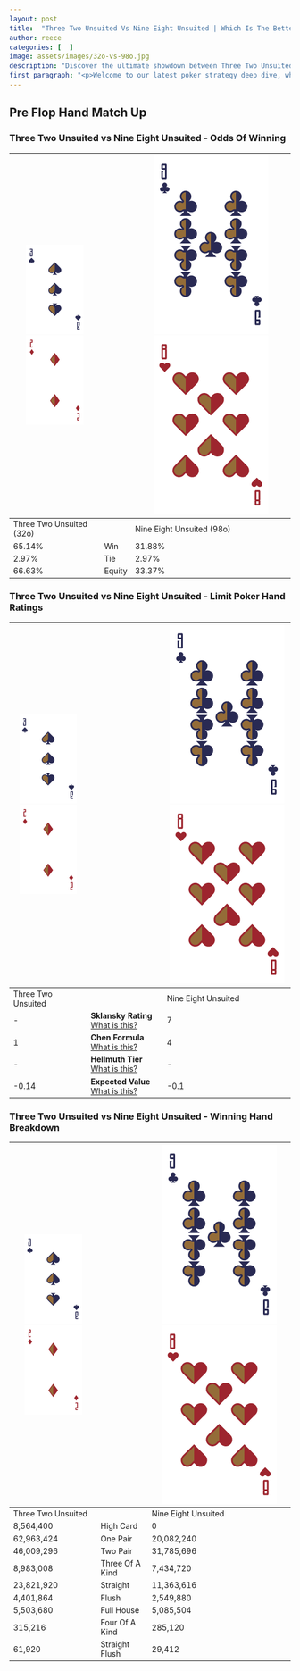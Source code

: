 ```yaml
---
layout: post
title:  "Three Two Unsuited Vs Nine Eight Unsuited | Which Is The Better Hand In Poker? A Complete Guide"
author: reece
categories: [  ]
image: assets/images/32o-vs-98o.jpg
description: "Discover the ultimate showdown between Three Two Unsuited and Nine Eight Unsuited in poker! Uncover the odds, strategies, and scenarios where one hand triumphs over the other. Get ready to up your poker game with this thrilling analysis."
first_paragraph: "<p>Welcome to our latest poker strategy deep dive, where we're pitting two distinct hands against each other in a high-stakes showdown: Three Two Unsuited vs Nine Eight Unsuited.</p><p>In the dynamic world of poker, every decision counts, and knowing which hand holds the upper hand is key to your success at the table.</p><p>In this article, we'll dissect these two hands, explore the scenarios where one dominates the other, and equip you with the knowledge to make strategic choices that can tip the odds in your favor.</p><p>Get ready to unravel the intriguing dynamics of these poker hands and elevate your game to new heights.</p>"
---
```




[comment]: # (sp0)

## Pre Flop Hand Match Up

<div class="table hand-ratings" markdown="1"> 



### Three Two Unsuited vs Nine Eight Unsuited - Odds Of Winning


    
| ![image info](assets/images/hand1/3.png) ![image info](assets/images/hand1/2o.png) |  | ![image info](assets/images/hand2/9.png) ![image info](assets/images/hand2/8o.png) |
| -------- | -------- | -------- |
| Three Two Unsuited (32o) |  | Nine Eight Unsuited (98o) |
| 65.14% | Win | 31.88% |
| 2.97% | Tie | 2.97% |
| 66.63% | Equity | 33.37% |




[comment]: # (sp1)



### Three Two Unsuited vs Nine Eight Unsuited - Limit Poker Hand Ratings


    
| ![image info](assets/images/hand1/3.png) ![image info](assets/images/hand1/2o.png) |  | ![image info](assets/images/hand2/9.png) ![image info](assets/images/hand2/8o.png) |
| -------- | -------- | -------- |
| Three Two Unsuited |  | Nine Eight Unsuited |
| - | **Sklansky Rating** [What is this?](/sklansky-rating-explained) | 7 |
| 1 | **Chen Formula** [What is this?](/chen-formula-explained) | 4 |
| - | **Hellmuth Tier** [What is this?](/Hellmuth-tier-explained) | - |
| -0.14 | **Expected Value** [What is this?](/expected-value-explained) | -0.1 |




[comment]: # (sp2)



### Three Two Unsuited vs Nine Eight Unsuited - Winning Hand Breakdown


    
| ![image info](assets/images/hand1/3.png) ![image info](assets/images/hand1/2o.png) |  | ![image info](assets/images/hand2/9.png) ![image info](assets/images/hand2/8o.png) |
| -------- | -------- | -------- |
| Three Two Unsuited |  | Nine Eight Unsuited |
| 8,564,400 | High Card | 0 |
| 62,963,424 | One Pair | 20,082,240 |
| 46,009,296 | Two Pair | 31,785,696 |
| 8,983,008 | Three Of A Kind | 7,434,720 |
| 23,821,920 | Straight | 11,363,616 |
| 4,401,864 | Flush | 2,549,880 |
| 5,503,680 | Full House | 5,085,504 |
| 315,216 | Four Of A Kind | 285,120 |
| 61,920 | Straight Flush | 29,412 |




[comment]: # (sp3)



</div>

[comment]: # (sp4)



[comment]: # (sp5)

